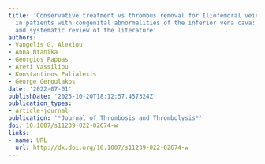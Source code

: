 ```yaml
---
title: 'Conservative treatment vs thrombus removal for Iliofemoral vein thrombosis
  in patients with congenital abnormalities of the inferior vena cava: a case report
  and systematic review of the literature'
authors:
- Vangelis G. Alexiou
- Anna Ntanika
- Georgios Pappas
- Areti Vassiliou
- Konstantinos Palialexis
- George Geroulakos
date: '2022-07-01'
publishDate: '2025-10-20T18:12:57.457324Z'
publication_types:
- article-journal
publication: '*Journal of Thrombosis and Thrombolysis*'
doi: 10.1007/s11239-022-02674-w
links:
- name: URL
  url: http://dx.doi.org/10.1007/s11239-022-02674-w
---
```

